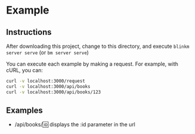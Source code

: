 # Example


## Instructions

After downloading this project,
change to this directory,
and execute `blinkm server serve` (or `bm server serve`)

You can execute each example by making a request.
For example, with cURL, you can:

```sh
curl -v localhost:3000/request
curl -v localhost:3000/api/books
curl -v localhost:3000/api/books/123
```

## Examples

-   /api/books/:id: displays the :id parameter in the url
